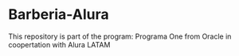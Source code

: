 # Barberia-Alura
This repository is part of the program: Programa One from Oracle in coopertation with Alura LATAM
